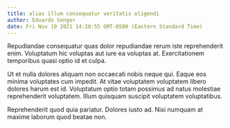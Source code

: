 ```yaml
---
title: alias illum consequatur veritatis eligendi
author: Eduardo Senger
date: Fri Nov 19 2021 14:28:55 GMT-0500 (Eastern Standard Time)
---
```

Repudiandae consequatur quas dolor repudiandae rerum iste reprehenderit enim. Voluptatum hic voluptas aut iure ea voluptas at. Exercitationem temporibus quasi optio id et culpa.

 Ut et nulla dolores aliquam non occaecati nobis neque qui. Eaque eos minima voluptates cum impedit. At vitae voluptatem voluptatem libero dolores harum est id. Voluptatum optio totam possimus ad natus molestiae reprehenderit voluptatem. Illum quisquam suscipit voluptatem voluptatibus.

 Reprehenderit quod quia pariatur. Dolores iusto ad. Nisi numquam at maxime laborum quod beatae non.